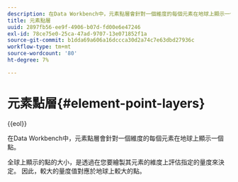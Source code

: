 ```yaml
---
description: 在Data Workbench中，元素點層會針對一個維度的每個元素在地球上顯示一個點。
title: 元素點層
uuid: 2897fb56-ee9f-4906-b07d-fd00e6e47246
exl-id: 78ce75e0-25ca-47ad-9707-13e071852f1a
source-git-commit: b1dda69a606a16dccca30d2a74c7e63dbd27936c
workflow-type: tm+mt
source-wordcount: '80'
ht-degree: 7%

---
```


# 元素點層{#element-point-layers}

{{eol}}

在Data Workbench中，元素點層會針對一個維度的每個元素在地球上顯示一個點。

全球上顯示的點的大小，是透過在您要繪製其元素的維度上評估指定的量度來決定。 因此，較大的量度值對應於地球上較大的點。
